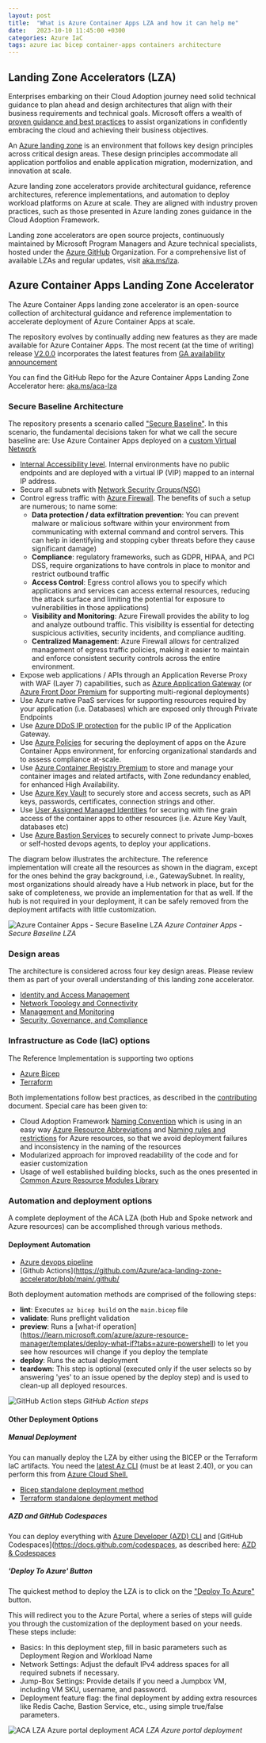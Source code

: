 ```yaml
---
layout: post
title:  "What is Azure Container Apps LZA and how it can help me"
date:   2023-10-10 11:45:00 +0300
categories: Azure IaC
tags: azure iac bicep container-apps containers architecture
---
```


## Landing Zone Accelerators (LZA)
Enterprises embarking on their Cloud Adoption journey need solid technical guidance to plan ahead and design architectures that align with their business requirements and technical goals. Microsoft offers a wealth of [proven guidance and best practices](https://review.learn.microsoft.com/azure/cloud-adoption-framework) to assist organizations in confidently embracing the cloud and achieving their business objectives. 

An [Azure landing zone](https://review.learn.microsoft.com/azure/cloud-adoption-framework/ready/landing-zone/) is an environment that follows key design principles across critical design areas. These design principles accommodate all application portfolios and enable application migration, modernization, and innovation at scale.

Azure landing zone accelerators provide architectural guidance, reference architectures, reference implementations, and automation to deploy workload platforms on Azure at scale. They are aligned with industry proven practices, such as those presented in Azure landing zones guidance in the Cloud Adoption Framework.

Landing zone accelerators are open source projects, continuously maintained by Microsoft Program Managers and Azure technical specialists, hosted under the [Azure GitHub](https://github.com/Azure) Organization. For a comprehensive list of available LZAs and regular updates, visit [aka.ms/lza](https://aka.ms/lza).

## Azure Container Apps Landing Zone Accelerator

The Azure Container Apps landing zone accelerator is an open-source collection of architectural guidance and reference implementation to accelerate deployment of Azure Container Apps at scale. 

The repository evolves by continually adding new features as they are made available for Azure Container Apps. The most recent (at the time of writing) release [V2.0.0](https://github.com/Azure/aca-landing-zone-accelerator/releases/tag/V2.0.0) incorporates the latest features from [GA availability announcement](https://techcommunity.microsoft.com/t5/apps-on-azure-blog/generally-available-azure-container-apps-workload-profiles-more/ba-p/3913345)

You can find the GitHub Repo for the Azure Container Apps Landing Zone Accelerator here: [aka.ms/aca-lza](https://aka.ms/aca-lza)

### Secure Baseline Architecture
The repository  presents a scenario called ["Secure Baseline"](https://learn.microsoft.com/azure/cloud-adoption-framework/govern/security-baseline/). In this scenario, the fundamental decisions taken for what we call the secure baseline are:
  Use Azure Container Apps deployed on a [custom Virtual Network](https://learn.microsoft.com/azure/container-apps/vnet-custom)
- [Internal Accessibility level](https://learn.microsoft.com/azure/container-apps/networking?tabs=azure-cli#accessibility-levels). Internal environments have no public endpoints and are deployed with a virtual IP (VIP) mapped to an internal IP address.
- Secure all subnets with [Network Security Groups(NSG)](https://learn.microsoft.com/azure/container-apps/firewall-integration#nsg-allow-rules)
- Control egress traffic with [Azure Firewall](https://learn.microsoft.com/azure/container-apps/user-defined-routes). The benefits of such a setup are numerous; to name some:
  - **Data protection / data exfiltration prevention**: You can prevent malware or malicious software within your environment from communicating with external command and control servers. This can help in identifying and stopping cyber threats before they cause significant damage)
  - **Compliance**: regulatory frameworks, such as GDPR, HIPAA, and PCI DSS, require organizations to have controls in place to monitor and restrict outbound traffic
  - **Access Control**: Egress control allows you to specify which applications and services can access external resources, reducing the attack surface and limiting the potential for exposure to vulnerabilities in those applications)
  - **Visibility and Monitoring**: Azure Firewall provides the ability to log and analyze outbound traffic. This visibility is essential for detecting suspicious activities, security incidents, and compliance auditing.
  - **Centralized Management**: Azure Firewall allows for centralized management of egress traffic policies, making it easier to maintain and enforce consistent security controls across the entire environment.
- Expose web applications / APIs through an Application Reverse Proxy with WAF (Layer 7) capabilities, such as [Azure Application Gateway](https://learn.microsoft.com/azure/application-gateway/overview) (or [Azure Front Door Premium](https://learn.microsoft.com/azure/frontdoor/front-door-cdn-comparison) for supporting multi-regional deployments)
- Use Azure native PaaS services for supporting resources required by your application (i.e. Databases) which are exposed only through Private Endpoints
- Use [Azure DDoS IP protection](https://learn.microsoft.com/azure/ddos-protection/ddos-protection-overview#ddos-ip-protection) for the public IP of the Application Gateway.
- Use [Azure Policies](https://learn.microsoft.com/azure/container-apps/policy-reference) for securing the deployment of apps on the Azure Container Apps environment, for enforcing organizational standards and to assess compliance at-scale.
- Use [Azure Container Registry Premium](https://learn.microsoft.com/azure/container-registry/container-registry-skus) to store and manage your container images and related artifacts, with Zone redundancy enabled, for enhanced High Availability. 
- Use [Azure Key Vault](https://learn.microsoft.com/azure/key-vault/general/basic-concepts) to securely store and access secrets, such as API keys, passwords, certificates, connection strings and other.
- Use [User Assigned Managed Identities](https://learn.microsoft.com/azure/active-directory/managed-identities-azure-resources/overview#managed-identity-types) for securing with fine grain access of the container apps to other resources (i.e. Azure Key Vault, databases etc)
- Use [Azure Bastion Services](https://learn.microsoft.com/azure/bastion/bastion-overview) to securely connect to private Jump-boxes or self-hosted devops agents, to deploy your applications. 

The diagram below illustrates the architecture. The reference implementation will create all the resources as shown in the diagram, except for the ones behind the gray background, i.e., GatewaySubnet. In reality, most organizations should already have a Hub network in place, but for the sake of completeness, we provide an implementation for that as well. If the hub is not required in your deployment, it can be safely removed from the deployment artifacts with little customization.

![Azure Container Apps - Secure Baseline LZA](https://github.com/Azure/aca-landing-zone-accelerator/blob/main/docs/media/acaInternal/aca-internal.jpg?raw=true)
_Azure Container Apps - Secure Baseline LZA_

### Design areas
The architecture is considered across four key design areas. Please review them as part of your overall understanding of this landing zone accelerator.

- [Identity and Access Management](https://github.com/Azure/aca-landing-zone-accelerator/blob/main/docs/design-areas/identity.md)
- [Network Topology and Connectivity](https://github.com/Azure/aca-landing-zone-accelerator/blob/main/docs/design-areas/networking.md)
- [Management and Monitoring](https://github.com/Azure/aca-landing-zone-accelerator/blob/main/docs/design-areas/management.md)
- [Security, Governance, and Compliance](https://github.com/Azure/aca-landing-zone-accelerator/blob/main/docs/design-areas/security.md)

### Infrastructure as Code (IaC) options
The Reference Implementation is supporting two options
- [Azure Bicep](https://github.com/Azure/aca-landing-zone-accelerator/tree/main/scenarios/aca-internal/bicep)
- [Terraform](https://github.com/Azure/aca-landing-zone-accelerator/tree/main/scenarios/aca-internal/terraform)

Both implementations follow best practices, as described in the [contributing](https://github.com/Azure/aca-landing-zone-accelerator/blob/main/CONTRIBUTING.md#contributing) document. Special care has been given to:
- Cloud Adoption Framework [Naming Convention](https://learn.microsoft.com/azure/cloud-adoption-framework/ready/azure-best-practices/resource-naming) which is using in an easy way [Azure Resource Abbreviations](https://learn.microsoft.com/azure/cloud-adoption-framework/ready/azure-best-practices/resource-abbreviations) and [Naming rules and restrictions](https://learn.microsoft.com/azure/azure-resource-manager/management/resource-name-rules) for Azure resources, so that we avoid deployment failures and inconsistency in the naming of the resources
- Modularized approach for improved readability of the code and for easier customization
- Usage of well established building blocks, such as the ones presented in [Common Azure Resource Modules Library](https://github.com/Azure/ResourceModules)


### Automation and deployment options
A complete deployment of the ACA LZA (both Hub and Spoke network and Azure resources) can be accomplished through various methods. 

#### Deployment Automation
- [Azure devops pipeline](https://github.com/Azure/aca-landing-zone-accelerator/blob/main/.ado/lza-deployment_bicep.yaml)
- [Github Actions](https://github.com/Azure/aca-landing-zone-accelerator/blob/main/.github/

Both deployment automation methods are comprised of the following steps:
  - **lint**: Executes `az bicep build` on the `main.bicep` file
  - **validate**: Runs preflight validation
  - **preview**: Runs a [what-if operation] (https://learn.microsoft.com/azure/azure-resource-manager/templates/deploy-what-if?tabs=azure-powershell) to let you see how resources will change if you deploy the template
  - **deploy**: Runs the actual deployment
  - **teardown**: This step is optional (executed only if the user selects so by answering 'yes' to an issue opened by the deploy step) and is used to clean-up all deployed resources.

![GitHub Action steps](/images/aca-lza/aca-lza-gh-action.jpg)
_GitHub Action steps_

#### Other Deployment Options

##### Manual Deployment

You can manually deploy the LZA by either using the BICEP or the Terraform IaC artifacts. You need the [latest Az CLI](https://learn.microsoft.com/cli/azure/install-azure-cli?view=azure-cli-latest) (must be at least 2.40), or you can perform this from [Azure Cloud Shell.](https://learn.microsoft.com/azure/cloud-shell/overview)

- [Bicep standalone deployment method](https://github.com/Azure/aca-landing-zone-accelerator/tree/main/scenarios/aca-internal/bicep#standalone-deployment-guide)
- [Terraform standalone deployment method](https://github.com/Azure/aca-landing-zone-accelerator/tree/main/scenarios/aca-internal/terraform#standalone-deployment-guide)


##### AZD and GitHub Codespaces
You can deploy everything with [Azure Developer (AZD) CLI](https://learn.microsoft.com/azure/developer/azure-developer-cli/overview) and [GitHub Codespaces](https://docs.github.com/codespaces, as described here: [AZD & Codespaces](https://github.com/Azure/aca-landing-zone-accelerator/tree/main/scenarios/aca-internal/bicep#using-codespaces-via-azure-dev-cli )

##### 'Deploy To Azure' Button
The quickest method to deploy the LZA is to click on the ["Deploy To Azure"](https://github.com/Azure/aca-landing-zone-accelerator/tree/main/scenarios/aca-internal/bicep#deploy-to-azure-via-portal) button.

This will redirect you to the Azure Portal, where a series of steps will guide you through the customization of the deployment based on your needs. These steps include:

- Basics: In this deployment step, fill in basic parameters such as Deployment Region and Workload Name
- Network Settings: Adjust the default IPv4 address spaces for all required subnets if necessary.
- Jump-Box Settings: Provide details if you need a Jumpbox VM, including VM SKU, username, and password.
- Deployment feature flag: the final deployment by adding extra resources like Redis Cache, Bastion Service, etc., using simple true/false parameters.

![ACA LZA Azure portal deployment](/images/aca-lza/aca-lza-portal-deployment.jpg)
_ACA LZA Azure portal deployment_